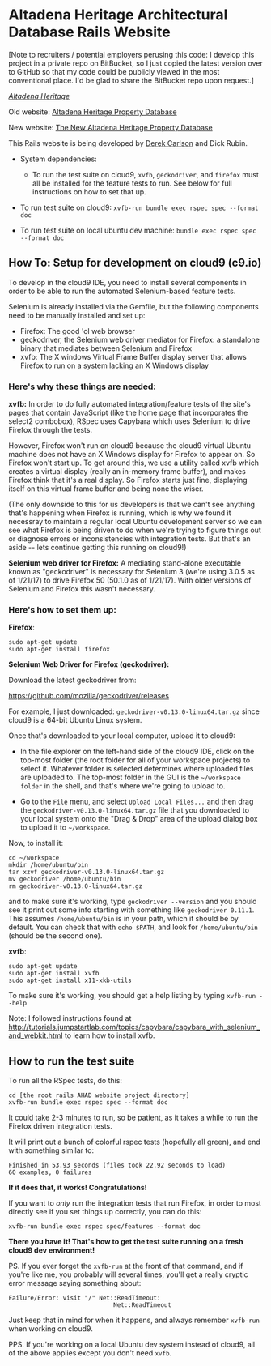 # Altadena Heritage Architectural Database Rails Website

[Note to recruiters / potential employers perusing this code: I develop this
project in a private repo on BitBucket, so I just copied the latest version
over to GitHub so that my code could be publicly viewed in the most conventional
place.  I'd be glad to share the BitBucket repo upon request.]

[*Altadena Heritage*](http://altadenaheritage.org/)

Old website: [Altadena Heritage Property Database](http://altadenaheritagepdb.org/)

New website: [The New Altadena Heritage Property Database](http://ahad.altadenaheritagepdb.org/)

This Rails website is being developed by 
[Derek Carlson](http://www.consciouscomputerconsulting.com/) and Dick Rubin.

* System dependencies:
  *   To run the test suite on cloud9, `xvfb`, `geckodriver`, and `firefox` must all
      be installed for the feature tests to run.  See below for full instructions 
      on how to set that up.

* To run test suite on cloud9: `xvfb-run bundle exec rspec spec --format doc`

* To run test suite on local ubuntu dev machine: `bundle exec rspec spec --format doc`

## How To: Setup for development on cloud9 (c9.io)

To develop in the cloud9 IDE, you need to install several components in order to be able to run the automated Selenium-based feature tests.

Selenium is already installed via the Gemfile, but the following components need to be manually installed and set up:

- Firefox: The good 'ol web browser
- geckodriver, the Selenium web driver mediator for Firefox: a standalone binary that mediates between Selenium and Firefox
- xvfb: The X windows Virtual Frame Buffer display server that allows Firefox to run on a system lacking an X Windows display

### Here's why these things are needed:

**xvfb:** In order to do fully automated integration/feature tests of the site's pages that contain JavaScript (like the home page that incorporates the select2 combobox), RSpec uses Capybara which uses Selenium to drive Firefox through the tests.

However, Firefox won't run on cloud9 because the cloud9 virtual Ubuntu machine does not have an X Windows display for Firefox to appear on.  So Firefox won't start up.  To get around this, we use a utility called xvfb which creates a virtual display (really an in-memory frame buffer), and makes Firefox think that it's a real display.  So Firefox starts just fine, displaying itself on this virtual frame buffer and being none the wiser.  

(The only downside to this for us developers is that we can't see anything that's happening when Firefox is running, which is why we found it necessray to maintain a regular local Ubuntu development server so we can see what Firefox is being driven to do when we're trying to figure things out or diagnose errors or inconsistencies with integration tests.  But that's an aside -- lets continue getting this running on cloud9!)

**Selenium web driver for Firefox:** A mediating stand-alone executable known as "geckodriver" is necessary for Selenium 3 (we're using 3.0.5 as of 1/21/17) to drive Firefox 50 (50.1.0 as of 1/21/17).  With older versions of Selenium and Firefox this wasn't necessary.

### Here's how to set them up:

**Firefox**:
```
sudo apt-get update
sudo apt-get install firefox
```

**Selenium Web Driver for Firefox (geckodriver):**

Download the latest geckodriver from: 

<https://github.com/mozilla/geckodriver/releases>

For example, I just downloaded: `geckodriver-v0.13.0-linux64.tar.gz` since cloud9 is a 64-bit Ubuntu Linux system.

Once that's downloaded to your local computer, upload it to cloud9:

* In the file explorer on the left-hand side of the cloud9 IDE, click on the top-most folder (the root folder for all of your workspace projects) to select it.  Whatever folder is selected determines where uploaded files are uploaded to.  The top-most folder in the GUI is the `~/workspace folder` in the shell, and that's where we're going to upload to.

* Go to the `File` menu, and select `Upload Local Files...` and then drag the `geckodriver-v0.13.0-linux64.tar.gz` file that you downloaded to your local system onto the "Drag & Drop" area of the upload dialog box to upload it to `~/workspace`.

Now, to install it:

```
cd ~/workspace
mkdir /home/ubuntu/bin
tar xzvf geckodriver-v0.13.0-linux64.tar.gz
mv geckodriver /home/ubuntu/bin
rm geckodriver-v0.13.0-linux64.tar.gz
```

and to make sure it's working, type `geckodriver --version` and you should see it print out some info starting with something like `geckodriver 0.11.1`.  This assumes `/home/ubuntu/bin` is in your path, which it should be by default.  You can check that with `echo $PATH`, and look for `/home/ubuntu/bin` (should be the second one).

**xvfb**:

```
sudo apt-get update
sudo apt-get install xvfb
sudo apt-get install x11-xkb-utils
```
To make sure it's working, you should get a help listing by typing `xvfb-run --help`

Note: I followed instructions found at <http://tutorials.jumpstartlab.com/topics/capybara/capybara_with_selenium_and_webkit.html> to learn how to install xvfb.

## How to run the test suite

To run all the RSpec tests, do this:
```
cd [the root rails AHAD website project directory]
xvfb-run bundle exec rspec spec --format doc
```
It could take 2-3 minutes to run, so be patient, as it takes a while to run the Firefox driven integration tests.

It will print out a bunch of colorful rspec tests (hopefully all green), and end with something similar to:
```
Finished in 53.93 seconds (files took 22.92 seconds to load)
60 examples, 0 failures
```
**If it does that, it works!  Congratulations!**

If you want to *only* run the integration tests that run Firefox, in order to most directly see if you set things up correctly, you can do this:

`xvfb-run bundle exec rspec spec/features --format doc`

**There you have it!  That's how to get the test suite running on a fresh cloud9 dev environment!**

PS. If you ever forget the `xvfb-run` at the front of that command, and if you're like me, you probably will several times, you'll get a really cryptic error message saying something about:

```
Failure/Error: visit "/" Net::ReadTimeout: 
                             Net::ReadTimeout
``` 

Just keep that in mind for when it happens, and always remember `xvfb-run` when working on cloud9.

PPS. If you're working on a local Ubuntu dev system instead of cloud9, all of the above applies except you don't need `xvfb`.